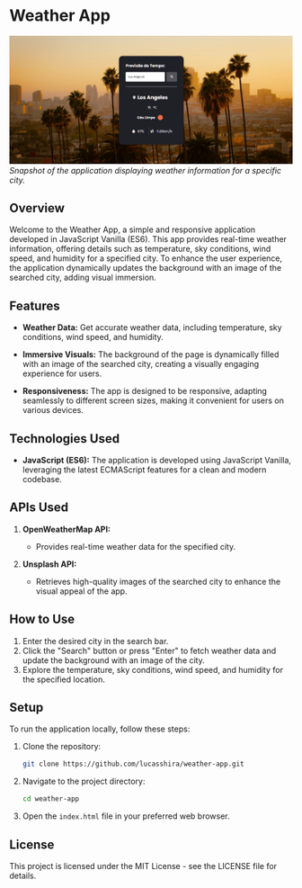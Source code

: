 # Weather App

![City Image](weather%20print.png)
*Snapshot of the application displaying weather information for a specific city.*

## Overview

Welcome to the Weather App, a simple and responsive application developed in JavaScript Vanilla (ES6). This app provides real-time weather information, offering details such as temperature, sky conditions, wind speed, and humidity for a specified city. To enhance the user experience, the application dynamically updates the background with an image of the searched city, adding visual immersion.

## Features

- **Weather Data:** Get accurate weather data, including temperature, sky conditions, wind speed, and humidity.
  
- **Immersive Visuals:** The background of the page is dynamically filled with an image of the searched city, creating a visually engaging experience for users.

- **Responsiveness:** The app is designed to be responsive, adapting seamlessly to different screen sizes, making it convenient for users on various devices.

## Technologies Used

- **JavaScript (ES6):** The application is developed using JavaScript Vanilla, leveraging the latest ECMAScript features for a clean and modern codebase.

## APIs Used

1. **OpenWeatherMap API:**
   - Provides real-time weather data for the specified city.

2. **Unsplash API:**
   - Retrieves high-quality images of the searched city to enhance the visual appeal of the app.

## How to Use

1. Enter the desired city in the search bar.
2. Click the "Search" button or press "Enter" to fetch weather data and update the background with an image of the city.
3. Explore the temperature, sky conditions, wind speed, and humidity for the specified location.

## Setup

To run the application locally, follow these steps:

1. Clone the repository:

    ```bash
    git clone https://github.com/lucasshira/weather-app.git
    ```

2. Navigate to the project directory:

    ```bash
    cd weather-app
    ```

3. Open the `index.html` file in your preferred web browser.

## License
This project is licensed under the MIT License - see the LICENSE file for details.
